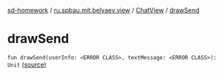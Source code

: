 [sd-homework](../../index.md) / [ru.spbau.mit.belyaev.view](../index.md) / [ChatView](index.md) / [drawSend](.)

# drawSend

`fun drawSend(userInfo: <ERROR CLASS>, textMessage: <ERROR CLASS>): Unit` [(source)](https://github.com/StasBel/sd-homework/blob/gRPC/src/main/kotlin/ru/spbau/mit/belyaev/view/ChatView.kt#L118)